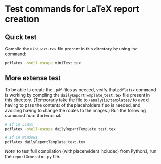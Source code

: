 # Test commands for LaTeX report creation

## Quick test

Compile the `miniTest.tex` file present in this directory by using the command:
```bash
pdflatex -shell-escape miniTest.tex
```

## More extense test

To be able to create the `.pdf` files as needed, verify that `pdflatex` command is working by
compiling the `dailyReportTemplate_test.tex` file present in this directory. (Temporarly take the file to `/analysis/templates/` to avoid having to pass the contents of the placeholders if so is needed, and avoiding having to change the routes to the images.) Run the following command from the terminal:
```bash
# If in Linux
pdflatex -shell-escape dailyReportTemplate_test.tex

# If in Windows
pdflatex dailyReportTemplate_test.tex
```

_Note:_ to test full compilation (with placeholders included) from Python3, run the `reportGenerator.py` file.
